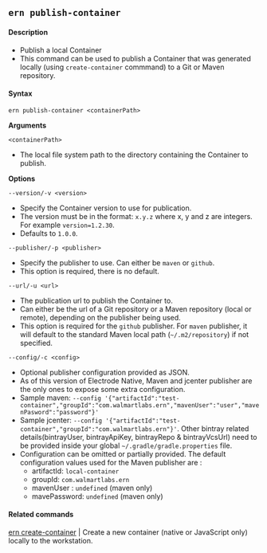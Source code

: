 ## `ern publish-container`

#### Description

* Publish a local Container
* This command can be used to publish a Container that was generated locally (using `create-container` commmand) to a Git or Maven repository.

#### Syntax

`ern publish-container <containerPath>`  

**Arguments**

`<containerPath>`

* The local file system path to the directory containing the Container to publish.

**Options**  

`--version/-v <version>`

* Specify the Container version to use for publication.
* The version must be in the format: `x.y.z` where x, y and z are integers. For example `version=1.2.30`.
* Defaults to `1.0.0`.

`--publisher/-p <publisher>`

* Specify the publisher to use. Can either be `maven` or `github`.
* This option is required, there is no default.

`--url/-u <url>`

* The publication url to publish the Container to.
* Can either be the url of a Git repository or a Maven repository (local or remote), depending on the publisher being used.
* This option is required for the `github` publisher. For `maven` publisher, it will default to the standard Maven local path (`~/.m2/repository`) if not specified.

`--config/-c <config>`

* Optional publisher configuration provided as JSON.
* As of this version of Electrode Native, Maven and jcenter publisher are the only ones to expose some extra configuration. 
* Sample maven: `--config '{"artifactId":"test-container","groupId":"com.walmartlabs.ern","mavenUser":"user","mavenPasword":"password"}'`
* Sample jcenter: `--config '{"artifactId":"test-container","groupId":"com.walmartlabs.ern"}'`. Other bintray related details(bintrayUser, bintrayApiKey, bintrayRepo & bintrayVcsUrl) need to be provided inside your global `~/.gradle/gradle.properties` file.
* Configuration can be omitted or partially provided. The default configuration values used for the Maven publisher are :
  - artifactId: `local-container`
  - groupId: `com.walmartlabs.ern`
  - mavenUser : `undefined` (maven only)
  - mavePassword: `undefined` (maven only)

#### Related commands

[ern create-container] | Create a new container (native or JavaScript only) locally to the workstation.

[ern create-container]: ./create-container.md